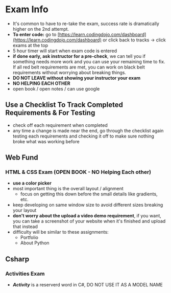 # Exam Info

- It's common to have to re-take the exam, success rate is dramatically higher on the 2nd attempt.
- **To enter code:** go to [https://learn.codingdojo.com/dashboard](https://learn.codingdojo.com/dashboard) or click back to tracks -> click exams at the top
- 5 hour timer will start when exam code is entered
- **if done early, ask instructor for a pre-check**, we can tell you if something needs more work and you can use your remaining time to fix. If all red belt requirements are met, you can work on black belt requirements without worrying about breaking things.
- **DO NOT LEAVE without showing your instructor your exam**
- **NO HELPING EACH OTHER**
- open book / open notes / can use google

## Use a Checklist To Track Completed Requirements & For Testing

- check off each requirement when completed
- any time a change is made near the end, go through the checklist again testing each requirements and checking it off to make sure nothing broke what was working before

## Web Fund

### HTML & CSS Exam (**OPEN BOOK** - NO Helping Each other)

- **use a color picker**
- most important thing is the overall layout / alignment
  - focus on getting this down before the small details like gradients, etc.
- keep developing on same window size to avoid different sizes breaking your layout
- **don't worry about the upload a video demo requirement**, if you want, you can take a screenshot of your website when it's finished and upload that instead
- difficulty will be similar to these assignments:
  - Portfolio
  - About Python

## Csharp

### Activities Exam

- ***Activity*** is a reserverd word in C#, DO NOT USE IT AS A MODEL NAME